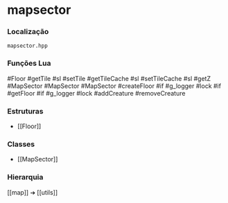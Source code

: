 # mapsector

### Localização
`mapsector.hpp`

### Funções Lua
#Floor
#getTile
#sl
#setTile
#getTileCache
#sl
#setTileCache
#sl
#getZ
#MapSector
#MapSector
#MapSector
#createFloor
#if
#g_logger
#lock
#if
#getFloor
#if
#g_logger
#lock
#addCreature
#removeCreature

### Estruturas
- [[Floor]]

### Classes
- [[MapSector]]

### Hierarquia
[[map]] ➔ [[utils]]
